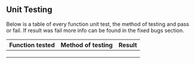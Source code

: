 ## Unit Testing

 Below is a table of every function unit test, the method of testing and pass or fail.
 If result was fail more info can be found in the fixed bugs section.

 |Function tested | Method of testing  | Result  |   
|---|---|---|
|   |   |   |   
|   |   |   |   
|   |   |   |   